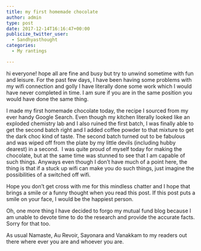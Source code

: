 ```yaml
---
title: my first homemade chocolate
author: admin
type: post
date: 2017-12-14T16:16:47+00:00
publicize_twitter_user:
  - Sandhyasthought
categories:
  - My rantings

---
```

hi everyone! hope all are fine and busy but try to unwind sometime with fun and leisure. For the past few days, I have been having some problems with my wifi connection and golly I have literally done some work which I would have never completed in time. I am sure if you are in the same position you would have done the same thing.

I made my first homemade chocolate&nbsp;today, the recipe&nbsp;I sourced from my ever handy Google Search. Even though my kitchen literally looked like an exploded chemistry lab and I also ruined the first batch, I was finally able to get the second batch right and I added coffee powder to that mixture to get the dark choc kind of taste. The second batch turned out to be fabulous and was wiped off from the plate by my little devils (including hubby dearest) in a second.&nbsp; I was quite proud of myself today for making the chocolate, but at the same time was stunned to see that I am capable of such things. Anyways even though I don&#8217;t&nbsp;have much of a point here, the thing is that if a stuck up wifi can make you do such things, just imagine the possibilities of a switched off wifi.

Hope you don&#8217;t&nbsp;get cross with me for this mindless chatter and I hope that brings a smile or a funny thought when you read this post. If this post puts a smile on your face, I would be the happiest person.

Oh, one more thing I have decided to forgo my mutual fund blog because I am unable to devote time to do the research and provide the accurate facts. Sorry for that too.

As usual Namaste, Au Revoir, Sayonara and Vanakkam to my readers out there where ever you are and whoever you are.

&nbsp;